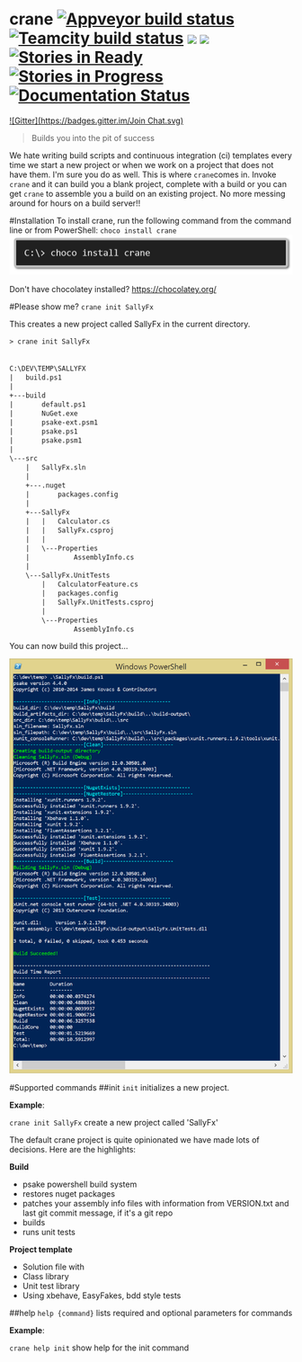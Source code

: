 crane [![Appveyor build status](https://ci.appveyor.com/api/projects/status/0ej0if13ux6nsc7h/branch/master?svg=true)](https://ci.appveyor.com/project/ewilde/crane/branch/master) [![Teamcity build status](https://img.shields.io/teamcity/http/teamcity.cranebuild.com/s/crane_Master.svg)](http://teamcity.cranebuild.com/viewType.html?buildTypeId=crane_Master) [![](http://img.shields.io/chocolatey/dt/crane.svg)](https://chocolatey.org/packages/crane) [![](http://img.shields.io/chocolatey/v/crane.svg)](https://chocolatey.org/packages/crane) [![Stories in Ready](https://badge.waffle.io/ewilde/crane.png?label=ready&title=Ready)](https://waffle.io/ewilde/crane) [![Stories in Progress](https://badge.waffle.io/ewilde/crane.png?label=in+progress&title=Progress)](https://waffle.io/ewilde/crane) [![Documentation Status](https://readthedocs.org/projects/crane/badge/?version=latest)](http://docs.cranebuild.com/)
=====
[![Gitter](https://badges.gitter.im/Join Chat.svg)](https://gitter.im/ewilde/crane?utm_source=badge&utm_medium=badge&utm_campaign=pr-badge&utm_content=badge)

> Builds you into the pit of success

We hate writing build scripts and continuous integration (ci) templates every time
we start a new project or when we work on a project that does not have them. I'm sure you do as well. This is where `crane`comes in.
Invoke `crane` and it can build you a blank project, complete with a build or you can get `crane` to assemble you a build on an existing project.  No more messing around for hours on a build server!!


#Installation
To install crane, run the following command from the command line or from PowerShell:
`choco install crane`
![choco install crane](doc/choco_install_crane.png)

Don't have chocolatey installed? https://chocolatey.org/

#Please show me?
`crane init SallyFx`

This creates a new project called SallyFx in the current directory.

```
> crane init SallyFx


C:\DEV\TEMP\SALLYFX
|   build.ps1
|
+---build
|       default.ps1
|       NuGet.exe
|       psake-ext.psm1
|       psake.ps1
|       psake.psm1
|
\---src
    |   SallyFx.sln
    |
    +---.nuget
    |       packages.config
    |
    +---SallyFx
    |   |   Calculator.cs
    |   |   SallyFx.csproj
    |   |
    |   \---Properties
    |           AssemblyInfo.cs
    |
    \---SallyFx.UnitTests
        |   CalculatorFeature.cs
        |   packages.config
        |   SallyFx.UnitTests.csproj
        |
        \---Properties
                AssemblyInfo.cs
```

You can now build this project...

![example_build.png](doc/example_build.png)


#Supported commands
##init
`init` initializes a new project.

**Example**:

`crane init SallyFx` create a new project called 'SallyFx'

The default crane project is quite opinionated we have made lots of decisions.
Here are the highlights:

**Build**

* psake powershell build system
* restores nuget packages
* patches your assembly info files with information from VERSION.txt and
last git commit message, if it's a git repo
* builds
* runs unit tests

**Project template**

* Solution file with
* Class library
* Unit test library
 * Using xbehave, EasyFakes,  bdd style tests

##help
`help {command}` lists required and optional parameters for commands

**Example**:

`crane help init` show help for the init command
 
